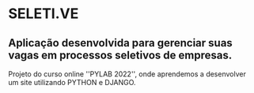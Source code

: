 # SELETI.VE
Aplicação desenvolvida para gerenciar suas vagas em processos seletivos de empresas.
--------------------------------------------------------------------------------------------------------
Projeto do curso online ''PYLAB 2022'', onde aprendemos a desenvolver um site utilizando PYTHON e DJANGO.    
